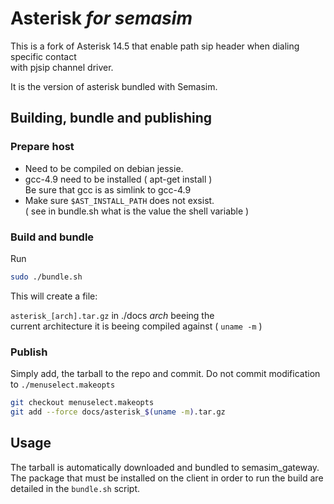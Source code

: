 
# Asterisk *for semasim*

This is a fork of Asterisk 14.5 that enable
path sip header when dialing specific contact  
with pjsip channel driver.

It is the version of asterisk bundled with Semasim.

## Building, bundle and publishing

### Prepare host

* Need to be compiled on debian jessie.  
* gcc-4.9 need to be installed ( apt-get install )  
  Be sure that gcc is as simlink to gcc-4.9
* Make sure ``$AST_INSTALL_PATH`` does not exsist.  
  ( see in bundle.sh what is the value the shell variable )

### Build and bundle

Run  
```bash
sudo ./bundle.sh
```
This will create a file: 

``asterisk_[arch].tar.gz`` in ./docs *arch* beeing the  
current architecture it is beeing compiled against ( ``uname -m`` )  

### Publish

Simply add, the tarball to the repo and commit.
Do not commit modification to ``./menuselect.makeopts``
```bash
git checkout menuselect.makeopts
git add --force docs/asterisk_$(uname -m).tar.gz
```

## Usage

The tarball is automatically downloaded and bundled to semasim_gateway.  
The package that must be installed on the client in order to run the build
are detailed in the ``bundle.sh`` script.


